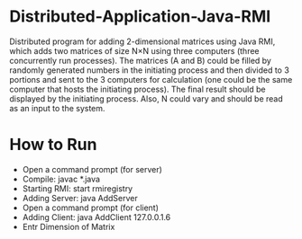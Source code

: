 # Distributed-Application-Java-RMI
Distributed program for adding 2-dimensional matrices using Java RMI, which adds two matrices of size N×N using three computers
(three concurrently run processes). The matrices (A and B) could be filled by randomly generated numbers in the initiating process and then divided to 3 portions and sent to the 3 computers for calculation (one could be the same computer that hosts the initiating process). The final result should be displayed by the initiating process. Also, N could vary and should be read as an input to the system.

# How to Run
 - Open a command prompt (for server)
 - Compile:  javac *.java
 - Starting RMI:  start rmiregistry
 - Adding Server:  java AddServer
 - Open a command prompt (for client)
 - Adding Client:  java AddClient 127.0.0.1.6
 - Entr Dimension of Matrix
